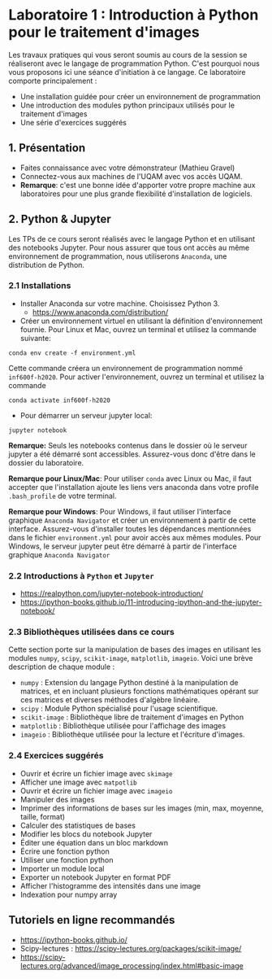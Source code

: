 # Laboratoire 1 : Introduction à Python pour le traitement d'images

Les travaux pratiques qui vous seront soumis au cours de la session se réaliseront avec le langage de programmation Python. C'est pourquoi nous vous proposons ici une séance d'initiation à ce langage. Ce laboratoire comporte principalement :

- Une installation guidée pour créer un environnement de programmation
- Une introduction des modules python principaux utilisés pour le traitement d'images
- Une série d'exercices suggérés

## 1. Présentation

* Faites connaissance avec votre démonstrateur (Mathieu Gravel)
* Connectez-vous aux machines de l'UQAM avec vos accès UQAM.
* **Remarque**: c'est une bonne idée d'apporter votre propre machine aux laboratoires pour une plus grande flexibilité d'installation de logiciels.

## 2. Python & Jupyter
Les TPs de ce cours seront réalisés avec le langage Python et en utilisant des notebooks Jupyter. Pour nous assurer que tous ont accès au même environnement de programmation, nous utiliserons `Anaconda`, une distribution de Python.

### 2.1 Installations

* Installer Anaconda sur votre machine. Choisissez Python 3.
  * https://www.anaconda.com/distribution/
* Créer un environnement virtuel en utilisant la définition d'environnement fournie. Pour Linux et Mac, ouvrez un terminal et utilisez la commande suivante:

```
conda env create -f environment.yml
```
Cette commande créera un environnement de programmation nommé `inf600f-h2020`. Pour activer l'environnement, ouvrez un terminal et utilisez la commande
```
conda activate inf600f-h2020
```
* Pour démarrer un serveur jupyter local:
```
jupyter notebook
```

**Remarque:** Seuls les notebooks contenus dans le dossier où le serveur jupyter a été démarré sont accessibles. Assurez-vous donc d'être dans le dossier du laboratoire.

**Remarque pour Linux/Mac**: Pour utiliser `conda` avec Linux ou Mac, il faut accepter que l'installation ajoute les liens vers anaconda dans votre profile `.bash_profile` de votre terminal.

**Remarque pour Windows**: Pour Windows, il faut utiliser l'interface graphique `Anaconda Navigator` et créer un environnement à partir de cette interface. Assurez-vous d'installer toutes les dépendances mentionnées dans le fichier `environment.yml` pour avoir accès aux mêmes modules. Pour Windows, le serveur jupyter peut être démarré à partir de l'interface graphique `Anaconda Navigator`

### 2.2 Introductions à `Python` et `Jupyter`

- https://realpython.com/jupyter-notebook-introduction/
- https://ipython-books.github.io/11-introducing-ipython-and-the-jupyter-notebook/

### 2.3 Bibliothèques utilisées dans ce cours

Cette section porte sur la manipulation de bases des images en utilisant les modules `numpy`, `scipy`, `scikit-image`, `matplotlib`, `imageio`. Voici une brève description de chaque module :

- `numpy` : Extension du langage Python destiné à la manipulation de matrices, et en incluant plusieurs fonctions mathématiques opérant sur ces matrices et diverses méthodes d'algèbre linéaire.
- `scipy` : Module Python spécialisé pour l'usage scientifique.
- `scikit-image` : Bibliothèque libre de traitement d'images en Python
- `matplotlib` : Bibliothèque utilisée pour l'affichage des images
- `imageio` : Bibliothèque utilisée pour la lecture et l'écriture d'images.

### 2.4 Exercices suggérés

- Ouvrir et écrire un fichier image avec `skimage`
- Afficher une image avec `matpotlib`
- Ouvrir et écrire un fichier image avec `imageio`
- Manipuler des images
- Imprimer des informations de bases sur les images (min, max, moyenne, taille, format)
- Calculer des statistiques de bases
- Modifier les blocs du notebook Jupyter
- Éditer une équation dans un bloc markdown
- Écrire une fonction python
- Utiliser une fonction python
- Importer un module local
- Exporter un notebook Jupyter en format PDF
- Afficher l'histogramme des intensités dans une image
- Indexation pour numpy array

## Tutoriels en ligne recommandés

- https://ipython-books.github.io/
- Scipy-lectures : https://scipy-lectures.org/packages/scikit-image/
- https://scipy-lectures.org/advanced/image_processing/index.html#basic-image
